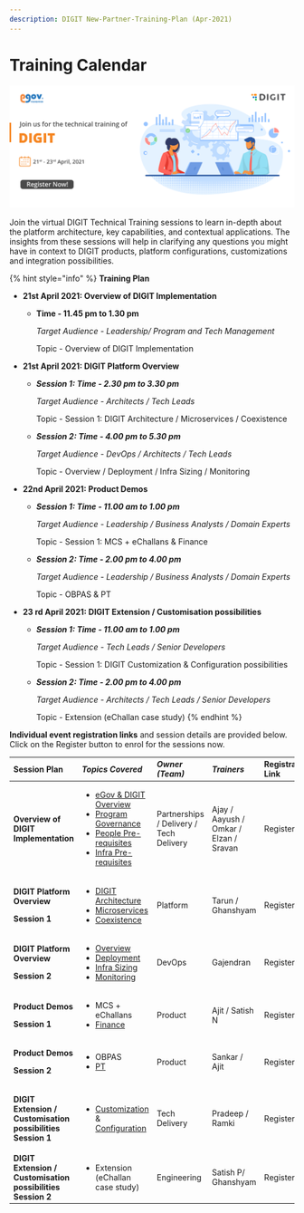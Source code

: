 ```yaml
---
description: DIGIT New-Partner-Training-Plan (Apr-2021)
---
```


# Training Calendar

![](../.gitbook/assets/digit_banner_march-02.png)

Join the virtual DIGIT Technical Training sessions to learn in-depth about the platform architecture, key capabilities, and contextual applications. The insights from these sessions will help in clarifying any questions you might have in context to DIGIT products, platform configurations, customizations and integration possibilities. 

{% hint style="info" %}
**Training Plan**  

* **21st April 2021: Overview of DIGIT Implementation** 
  * **Time - 11.45 pm to 1.30 pm**

    _Target Audience - Leadership/ Program and Tech Management_

    Topic - Overview of DIGIT Implementation
* **21st April 2021: DIGIT Platform Overview**  
  * _**Session 1: Time - 2.30 pm to 3.30 pm**_ 

    _Target Audience - Architects / Tech Leads_

    Topic - Session 1: DIGIT Architecture / Microservices / Coexistence

  * _**Session 2: Time - 4.00 pm to 5.30 pm**_ 

    _Target Audience - DevOps / Architects / Tech Leads_

    Topic - Overview / Deployment / Infra Sizing / Monitoring
* **22nd April 2021: Product Demos**  
  * _**Session 1: Time - 11.00 am to 1.00 pm**_ 

    _Target Audience - Leadership / Business Analysts / Domain Experts_

    Topic - Session 1: MCS + eChallans & Finance 

  * _**Session 2: Time - 2.00 pm to 4.00 pm**_ 

    _Target Audience - Leadership / Business Analysts / Domain Experts_

    Topic - OBPAS & PT
* **23 rd April 2021: DIGIT Extension / Customisation possibilities**  
  * _**Session 1: Time - 11.00 am to 1.00 pm**_ 

    _Target Audience - Tech Leads / Senior Developers_

    Topic - Session 1: DIGIT Customization & Configuration possibilities 

  * _**Session 2: Time - 2.00 pm to 4.00 pm**_ 

    _Target Audience - Architects / Tech Leads / Senior Developers_

    Topic - Extension \(eChallan case study\)
{% endhint %}

**Individual event registration links** and session details are provided below. Click on the Register button to enrol for the sessions now.

<table>
  <thead>
    <tr>
      <th style="text-align:left">Session Plan</th>
      <th style="text-align:left"><em><b>Topics Covered</b></em>
      </th>
      <th style="text-align:left"><em><b>Owner (Team)</b></em>
      </th>
      <th style="text-align:left"><em><b>Trainers</b></em>
      </th>
      <th style="text-align:left">Registration Link</th>
    </tr>
  </thead>
  <tbody>
    <tr>
      <td style="text-align:left"><b>Overview of DIGIT Implementation</b>
      </td>
      <td style="text-align:left">
        <p></p>
        <ul>
          <li><a href="../">eGov &amp; DIGIT Overview </a>
          </li>
          <li><a href="../">Program Governance </a>
          </li>
          <li><a href="../devops/setup-digit/tech-enablement-training-essential-skills-and-pre-requisites.md">People Pre-requisites</a> 
          </li>
          <li><a href="../devops/setup-digit/cluster-requirements.md">Infra Pre-requisites </a>
          </li>
        </ul>
      </td>
      <td style="text-align:left">Partnerships / Delivery / Tech Delivery</td>
      <td style="text-align:left">Ajay / Aayush / Omkar / Elzan / Sravan</td>
      <td style="text-align:left">Register</td>
    </tr>
    <tr>
      <td style="text-align:left">
        <p><b>DIGIT Platform Overview</b>
        </p>
        <p><b>Session 1 </b>
        </p>
      </td>
      <td style="text-align:left">
        <p></p>
        <ul>
          <li><a href="../architecture.md">DIGIT Architecture</a>
          </li>
          <li><a href="../architecture.md">Microservices</a>
          </li>
          <li><a href="../devops/understanding-erp-stack/erp-coexistence-architecture.md">Coexistence</a>
          </li>
        </ul>
      </td>
      <td style="text-align:left">Platform</td>
      <td style="text-align:left">Tarun / Ghanshyam</td>
      <td style="text-align:left">Register</td>
    </tr>
    <tr>
      <td style="text-align:left">
        <p><b>DIGIT Platform Overview</b>
        </p>
        <p><b>Session 2</b>
        </p>
      </td>
      <td style="text-align:left">
        <p></p>
        <ul>
          <li><a href="../configure-digit/setting-up-digit/">Overview</a>
          </li>
          <li><a href="../devops/digit-deployment-on-aws/deployment-architecture.md">Deployment</a>
          </li>
          <li><a href="../devops/setup-digit/estimating-infra.md">Infra Sizing</a>
          </li>
          <li><a href="https://devops.digit.org/digit-devops/14.-observability">Monitoring</a>
          </li>
        </ul>
      </td>
      <td style="text-align:left">DevOps</td>
      <td style="text-align:left">Gajendran</td>
      <td style="text-align:left">Register</td>
    </tr>
    <tr>
      <td style="text-align:left">
        <p><b>Product Demos</b>
        </p>
        <p><b>Session 1</b>
        </p>
      </td>
      <td style="text-align:left">
        <p></p>
        <ul>
          <li>MCS + eChallans</li>
          <li><a href="../modules/finance/finance-user-manual/">Finance</a>
          </li>
        </ul>
      </td>
      <td style="text-align:left">Product</td>
      <td style="text-align:left">Ajit / Satish N</td>
      <td style="text-align:left">Register</td>
    </tr>
    <tr>
      <td style="text-align:left">
        <p><b>Product Demos</b>
        </p>
        <p><b>Session 2</b>
        </p>
      </td>
      <td style="text-align:left">
        <p></p>
        <ul>
          <li>OBPAS</li>
          <li><a href="../modules/property-tax/pt-user-manual/">PT</a>
          </li>
        </ul>
      </td>
      <td style="text-align:left">Product</td>
      <td style="text-align:left">Sankar / Ajit</td>
      <td style="text-align:left">Register</td>
    </tr>
    <tr>
      <td style="text-align:left">
        <p></p>
        <p><b>DIGIT Extension / Customisation possibilities Session 1</b>
        </p>
      </td>
      <td style="text-align:left">
        <p></p>
        <ul>
          <li><a href="../customizing-digit/">Customization</a> &amp; <a href="../configure-digit/">Configuration</a>
          </li>
        </ul>
      </td>
      <td style="text-align:left">Tech Delivery</td>
      <td style="text-align:left">Pradeep / Ramki</td>
      <td style="text-align:left">Register</td>
    </tr>
    <tr>
      <td style="text-align:left"><b>DIGIT Extension / Customisation possibilities Session 2</b>
      </td>
      <td style="text-align:left">
        <ul>
          <li>Extension (eChallan case study)</li>
        </ul>
      </td>
      <td style="text-align:left">Engineering</td>
      <td style="text-align:left">Satish P/ Ghanshyam</td>
      <td style="text-align:left">Register</td>
    </tr>
  </tbody>
</table>

 

